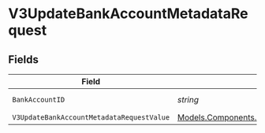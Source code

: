 # V3UpdateBankAccountMetadataRequest


## Fields

| Field                                                                                                                 | Type                                                                                                                  | Required                                                                                                              | Description                                                                                                           |
| --------------------------------------------------------------------------------------------------------------------- | --------------------------------------------------------------------------------------------------------------------- | --------------------------------------------------------------------------------------------------------------------- | --------------------------------------------------------------------------------------------------------------------- |
| `BankAccountID`                                                                                                       | *string*                                                                                                              | :heavy_check_mark:                                                                                                    | The bank account ID                                                                                                   |
| `V3UpdateBankAccountMetadataRequestValue`                                                                             | [Models.Components.V3UpdateBankAccountMetadataRequest](../../Models/Components/V3UpdateBankAccountMetadataRequest.md) | :heavy_minus_sign:                                                                                                    | N/A                                                                                                                   |